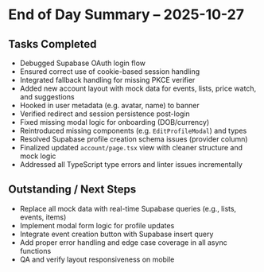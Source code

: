 # End of Day Summary – 2025-10-27

## Tasks Completed

- Debugged Supabase OAuth login flow
- Ensured correct use of cookie-based session handling
- Integrated fallback handling for missing PKCE verifier
- Added new account layout with mock data for events, lists, price watch, and suggestions
- Hooked in user metadata (e.g. avatar, name) to banner
- Verified redirect and session persistence post-login
- Fixed missing modal logic for onboarding (DOB/currency)
- Reintroduced missing components (e.g. `EditProfileModal`) and types
- Resolved Supabase profile creation schema issues (provider column)
- Finalized updated `account/page.tsx` view with cleaner structure and mock logic
- Addressed all TypeScript type errors and linter issues incrementally

## Outstanding / Next Steps

- Replace all mock data with real-time Supabase queries (e.g., lists, events, items)
- Implement modal form logic for profile updates
- Integrate event creation button with Supabase insert query
- Add proper error handling and edge case coverage in all async functions
- QA and verify layout responsiveness on mobile
